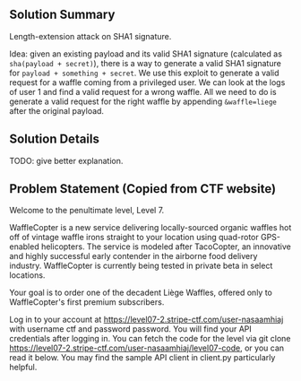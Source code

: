 ## Solution Summary

Length-extension attack on SHA1 signature.

Idea: given an existing payload and its valid SHA1 signature (calculated as `sha(payload + secret)`), there is a way to generate a valid SHA1 signature for `payload + something + secret`. We use this exploit to generate a valid request for a waffle coming from a privileged user. We can look at the logs of user 1 and find a valid request for a wrong waffle. All we need to do is generate a valid request for the right waffle by appending `&waffle=liege` after the original payload.

## Solution Details

TODO: give better explanation.

## Problem Statement (Copied from CTF website)

Welcome to the penultimate level, Level 7.

WaffleCopter is a new service delivering locally-sourced organic waffles hot off of vintage waffle irons straight to your location using quad-rotor GPS-enabled helicopters. The service is modeled after TacoCopter, an innovative and highly successful early contender in the airborne food delivery industry. WaffleCopter is currently being tested in private beta in select locations.

Your goal is to order one of the decadent Liège Waffles, offered only to WaffleCopter's first premium subscribers.

Log in to your account at https://level07-2.stripe-ctf.com/user-nasaamhiaj with username ctf and password password. You will find your API credentials after logging in. You can fetch the code for the level via
git clone https://level07-2.stripe-ctf.com/user-nasaamhiaj/level07-code, or you can read it below. You may find the sample API client in client.py particularly helpful.

